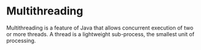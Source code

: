 # Multithreading
Multithreading is a feature of Java that allows concurrent execution of two or more threads. A thread is a lightweight sub-process, the smallest unit of processing.

